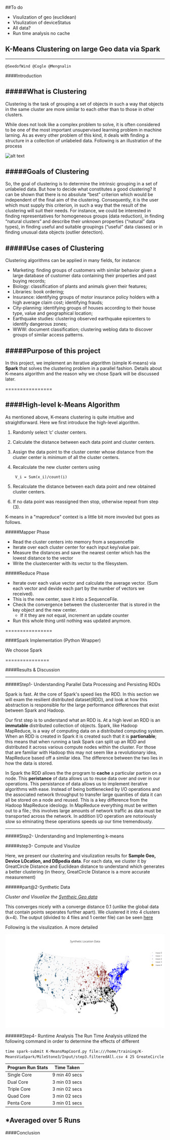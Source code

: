 ##To do
*  Visulization of geo (euclidean)
*  VIsulization of deviceStatus
*  All data?
*  Run time analysis no cache

## K-Means Clustering on large Geo data via Spark

--------- 

    @SeedofWind @Cogle @Mengnalin

####Introduction

#####What is Clustering
-----
Clustering is the task of grouping a set of objects in such a way that objects in the same cluster are more similar  to each other than to those in other clusters. 

While does not look like a complex problem to solve, it is often considered to be one of the most important unsupervised learning problem in machine larning. As as every other problem of this kind, it deals with finding a structure in a collection of unlabeled data. Following is an illustration of the process 

![alt text](http://home.deib.polimi.it/matteucc/Clustering/tutorial_html/images/clustering.gif "Clustering Illustration")

#####Goals of Clustering
----
So, the goal of clustering is to determine the intrinsic grouping in a set of unlabeled data. But how to decide what constitutes a good clustering? It can be shown that there is no absolute “best” criterion which would be independent of the final aim of the clustering. Consequently, it is the user which must supply this criterion, in such a way that the result of the clustering will suit their needs.
For instance, we could be interested in finding representatives for homogeneous groups (data reduction), in finding “natural clusters” and describe their unknown properties (“natural” data types), in finding useful and suitable groupings (“useful” data classes) or in finding unusual data objects (outlier detection).


#####Use cases of Clustering
----
Clustering algorithms can be applied in many fields, for instance:

* Marketing: finding groups of customers with similar behavior given a large database of customer data containing their properties and past buying records;
* Biology: classification of plants and animals given their features;
* Libraries: book ordering;
* Insurance: identifying groups of motor insurance policy holders with a high average claim cost; identifying frauds;
* City-planning: identifying groups of houses according to their house type, value and geographical location;
* Earthquake studies: clustering observed earthquake epicenters to identify dangerous zones;
* WWW: document classification; clustering weblog data to discover groups of similar access patterns.

#####Purpose of this project
------
In this project, we implement an iterative algorithm (simple K-means) via **Spark** that solves the clustering problem in a parallel fashion. Details about K-means algorithm and the reason why we chose Spark will be discussed later.

================

####High-level k-Means Algorithm
-----
As mentioned above, K-means clustering is quite intuitive and straightforward. Here we first introduce the high-level algorithm.

1. Randomly select ‘c’ cluster centers.
2. Calculate the distance between each data point and cluster centers.
3. Assign the data point to the cluster center whose distance from the cluster center is minimum of all the cluster centers.
4. Recalculate the new cluster centers using 

        V_i = Sum(x_i)/count(i)

5. Recalculate the distance between each data point and new obtained cluster centers.
6. If no data point was reassigned then stop, otherwise repeat from step (3).

K-means in a "mapreduce" context is a little bit more invovled but goes as follows.

#####Mapper Phase
* Read the cluster centers into memory from a sequencefile
* Iterate over each cluster center for each input key/value pair. 
* Measure the distances and save the nearest center which has the lowest distance to the vector
* Write the clustercenter with its vector to the filesystem.

#####Reduce Phase
* Iterate over each value vector and calculate the average vector. (Sum each vector and devide each part by the number of vectors we received).
* This is the new center, save it into a SequenceFile.
* Check the convergence between the clustercenter that is stored in the key object and the new center.
    * If it they are not equal, increment an update counter
* Run this whole thing until nothing was updated anymore.


================

####Spark Implementation (Python Wrapper)

We choose Spark 

===============

####Results & Discussion

----

#####Step1- Understanding Parallel Data Processing and Persisting RDDs

Spark is fast. At the core of Spark's speed lies the RDD. In this section we will exam the resilient distributed dataset(RDD), and 
look at how this abstraction is responsible for the large performance differences that exist between Spark and Hadoop.  

Our first step is to understand what an RDD is. At a high level an RDD is an **immutable** distributed collection of objects. Spark, like Hadoop MapReduce, is a way of computing data on a distributed computing system. When an RDD is created in Spark it is created such that it is **partionable**; this means that when running a task Spark can split up an RDD and distributed it across various compute nodes within the cluster. For those that are familiar with Hadoop this may not seem like a revolutionary idea, MapReduce based off a similar idea. The difference between the two lies in how the data is stored. 

In Spark the RDD allows the the program to **cache** a particular partion on a node. This __peristance__ of data allows us to reuse data over and over in our operations. This persistance of data allows us to implement iterative algorithms with ease. Instead of being bottlenecked by I/O operations and the associated network throughput to transfer large quanities of data it can all be stored on a node and reused. This is a key difference from the Hadoop MapReduce ideology. In MapReduce everything must be written out to a file.; this involves large amounts of network traffic as data must be transported across the network. In addition I/O operation are notoriously slow so elminating these operations speeds up our time tremendously. 

----

#####Step2- Understanding and Implementing k-means


#####step3- Compute and Visulize 


Here, we present our clustering and visulization results for **Sample Geo, Device LOcation, and DBpedia data**. For each data, we cluster it by GreatCircle Distance and Euclidean distance to understand which generates a better clustering (in theory, GreatCircle Distance is a more accurate measurement)



######part@2-Synthetic Data

*Cluster and Visualize the [Syntheic Geo data](./step3.input/step2.sample_geo.csv)*

This converges nicely with a converge distance 0.1 (unlike the global data that contain points seperates further apart). We clustered it into 4 clusters (k=4). The output (divided to 4 files and 1 center file) can be seen [here](./MileStone3/step3.input)

Following is the visulization. A more detailed 

![alt text](https://github.com/SparkingTime/K-MeansViaSpark/blob/master/MileStone3/step3.ouput/%402.SyntheticLocationVisulization.png "Clustering Illustration")


######Step4- Runtime Analysis
The Run Time Analysis utilized the following command in order to determine the effects of different 
    
`time spark-submit K-MeansMapCoord.py file:///home/training/K-MeansViaSpark/MileStone3/Input/step3.filteredAll.csv 4 25 GreateCircle`

| Program Run Stats        | Time Taken             | 
| ------------------------ |:----------------------:| 
| Single Core              | 9 min 40 secs          | 
| Dual Core                | 3 min 03 secs          | 
| Triple Core              | 3 min 02 secs          | 
| Quad Core                | 3 min 02 secs          |
| Penta Core               | 3 min 01 secs          |

*__Averaged over 5 Runs__
----
####Conclusion



